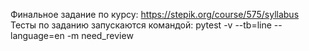 Финальное задание по курсу: https://stepik.org/course/575/syllabus
Тесты по заданию запускаются командой: pytest -v --tb=line --language=en -m need_review
